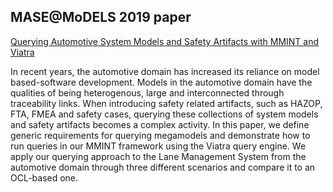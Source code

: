 ## MASE@MoDELS 2019 paper

[Querying Automotive System Models and Safety Artifacts with MMINT and Viatra](https://doi.org/10.1109/MODELS-C.2019.00008)

In recent years, the automotive domain has increased its reliance on model based-software development. Models in the automotive domain have the qualities of being heterogenous, large and interconnected through traceability links. When introducing safety related artifacts, such as HAZOP, FTA, FMEA and safety cases, querying these collections of system models and safety artifacts becomes a complex activity. In this paper, we define generic requirements for querying megamodels and demonstrate how to run queries in our MMINT framework using the Viatra query engine. We apply our querying approach to the Lane Management System from the automotive domain through three different scenarios and compare it to an OCL-based one.

